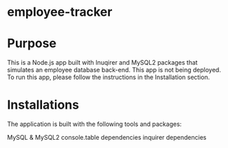 # employee-tracker

# Purpose
This is a Node.js app built with Inuqirer and MySQL2 packages that simulates an employee database back-end. This app is not being deployed. To run this app, please follow the instructions in the Installation section.

# Installations

The application is built with the following tools and packages:

MySQL & MySQL2
console.table dependencies
inquirer dependencies

